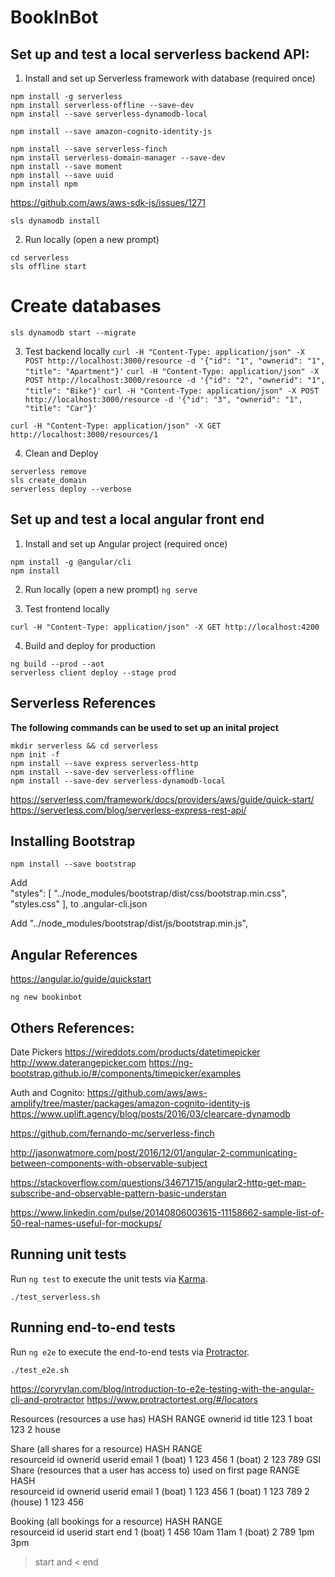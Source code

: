 # BookInBot

## Set up and test a local serverless backend API:

1) Install and set up Serverless framework with database (required once)

```
npm install -g serverless
npm install serverless-offline --save-dev
npm install --save serverless-dynamodb-local
```

`npm install --save amazon-cognito-identity-js`

```
npm install --save serverless-finch
npm install serverless-domain-manager --save-dev
npm install --save moment
npm install --save uuid
npm install npm
```

https://github.com/aws/aws-sdk-js/issues/1271

`sls dynamodb install`

2) Run locally (open a new prompt)
```
cd serverless
sls offline start
```

# Create databases
`sls dynamodb start --migrate`

3) Test backend locally
```curl -H "Content-Type: application/json" -X POST http://localhost:3000/resource -d '{"id": "1", "ownerid": "1", "title": "Apartment"}'```
```curl -H "Content-Type: application/json" -X POST http://localhost:3000/resource -d '{"id": "2", "ownerid": "1", "title": "Bike"}'```
```curl -H "Content-Type: application/json" -X POST http://localhost:3000/resource -d '{"id": "3", "ownerid": "1", "title": "Car"}'```

```curl -H "Content-Type: application/json" -X GET http://localhost:3000/resources/1```

4) Clean and Deploy
```
serverless remove
sls create_domain
serverless deploy --verbose
```

## Set up and test a local angular front end

1) Install and set up Angular project (required once)
```
npm install -g @angular/cli
npm install
```

2) Run locally (open a new prompt)
`ng serve`

3) Test frontend locally
```
curl -H "Content-Type: application/json" -X GET http://localhost:4200
```

4) Build and deploy for production
```
ng build --prod --aot
serverless client deploy --stage prod
```

## Serverless References

**The following commands can be used to set up an inital project**
```
mkdir serverless && cd serverless
npm init -f
npm install --save express serverless-http
npm install --save-dev serverless-offline
npm install --save-dev serverless-dynamodb-local
```

https://serverless.com/framework/docs/providers/aws/guide/quick-start/
https://serverless.com/blog/serverless-express-rest-api/

## Installing Bootstrap
`npm install --save bootstrap`

Add        
      "styles": [
        "../node_modules/bootstrap/dist/css/bootstrap.min.css",        
        "styles.css"
      ],
to
.angular-cli.json

Add
        "../node_modules/bootstrap/dist/js/bootstrap.min.js",


## Angular References

https://angular.io/guide/quickstart

`ng new bookinbot`


## Others References:

Date Pickers
https://wireddots.com/products/datetimepicker
http://www.daterangepicker.com
https://ng-bootstrap.github.io/#/components/timepicker/examples

Auth and Cognito:
https://github.com/aws/aws-amplify/tree/master/packages/amazon-cognito-identity-js
https://www.uplift.agency/blog/posts/2016/03/clearcare-dynamodb

https://github.com/fernando-mc/serverless-finch

http://jasonwatmore.com/post/2016/12/01/angular-2-communicating-between-components-with-observable-subject

https://stackoverflow.com/questions/34671715/angular2-http-get-map-subscribe-and-observable-pattern-basic-understan

https://www.linkedin.com/pulse/20140806003615-11158662-sample-list-of-50-real-names-useful-for-mockups/

## Running unit tests

Run `ng test` to execute the unit tests via [Karma](https://karma-runner.github.io).

`./test_serverless.sh`

## Running end-to-end tests

Run `ng e2e` to execute the end-to-end tests via [Protractor](http://www.protractortest.org/).

`./test_e2e.sh`

https://coryrylan.com/blog/introduction-to-e2e-testing-with-the-angular-cli-and-protractor
https://www.protractortest.org/#/locators


Resources (resources a use has)
HASH      RANGE 
ownerid   id      title
123       1       boat
123       2       house

Share (all shares for a resource)
HASH        RANGE     
resourceid  id        ownerid   userid  email
1 (boat)    1         123       456
1 (boat)    2         123       789
GSI
Share (resources that a user has access to) used on first page
RANGE                           HASH    
resourceid  id        ownerid   userid  email
1 (boat)    1         123       456
1 (boat)    1         123       789
2 (house)   1         123       456

Booking (all bookings for a resource)
HASH        RANGE     
resourceid  id        userid    start   end
1 (boat)    1         456       10am    11am
1 (boat)    2         789       1pm     3pm




> start and < end




